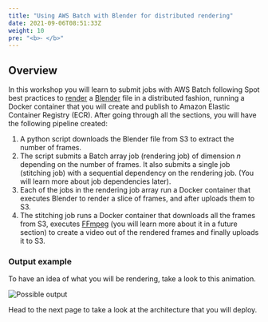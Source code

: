 ```yaml
---
title: "Using AWS Batch with Blender for distributed rendering"
date: 2021-09-06T08:51:33Z
weight: 10
pre: "<b>⁃ </b>"
---
```


## Overview

In this workshop you will learn to submit jobs with AWS Batch following Spot best practices to [render](https://en.wikipedia.org/wiki/Rendering_(computer_graphics)) a [Blender](https://www.blender.org/) file in a distributed fashion, running a Docker container that you will create and publish to Amazon Elastic Container Registry (ECR). After going through all the sections, you will have the following pipeline created:

1. A python script downloads the Blender file from S3 to extract the number of frames.
2. The script submits a Batch array job (rendering job) of dimension *n* depending on the number of frames. It also submits a single job (stitching job) with a sequential dependency on the rendering job. (You will learn more about job dependencies later).
3. Each of the jobs in the rendering job array run a Docker container that executes Blender to render a slice of frames, and after uploads them to S3.
4. The stitching job runs a Docker container that downloads all the frames from S3, executes [FFmpeg](https://ffmpeg.org/) (you will learn more about it in a future section) to create a video out of the rendered frames and finally uploads it to S3.

### Output example

To have an idea of what you will be rendering, take a look to this animation.

![Possible output](/images/blender-rendering-using-batch/animation_example.gif)

Head to the next page to take a look at the architecture that you will deploy.
